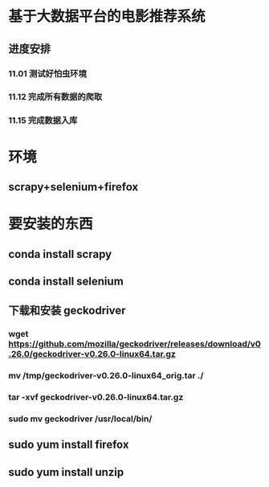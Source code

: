 # 基于大数据平台的电影推荐系统

## 进度安排
### 11.01 测试好怕虫环境
### 11.12 完成所有数据的爬取
### 11.15 完成数据入库


# 环境
## scrapy+selenium+firefox

# 要安装的东西
## conda install scrapy
## conda install selenium
## 下载和安装 geckodriver
### wget https://github.com/mozilla/geckodriver/releases/download/v0.26.0/geckodriver-v0.26.0-linux64.tar.gz
### mv /tmp/geckodriver-v0.26.0-linux64_orig.tar ./
### tar -xvf geckodriver-v0.26.0-linux64.tar.gz 
### sudo mv geckodriver /usr/local/bin/
## sudo yum install firefox
## sudo yum install unzip
